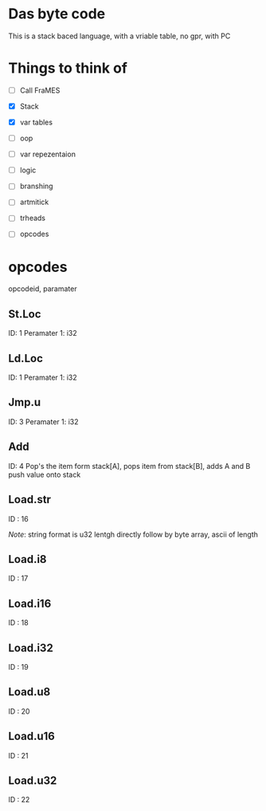 # Das byte code
This is a stack baced language, with a vriable table, no gpr, with PC

# Things to think of
- [ ] Call FraMES
- [x] Stack
- [x] var tables
- [ ] oop
- [ ] var repezentaion
- [ ] logic
- [ ] branshing
- [ ] artmitick
- [ ] trheads
- [ ] opcodes


# opcodes

opcodeid, paramater

## St.Loc
ID: 1
Peramater 1: i32

## Ld.Loc
ID: 1
Peramater 1: i32

## Jmp.u
ID: 3
Peramater 1: i32

## Add
ID: 4
Pop's the item form stack[A], pops item from stack[B], adds A and B push value onto stack

## Load.str
ID : 16

*Note*: string format is u32 lentgh directly follow by byte array, ascii of length

## Load.i8
ID : 17

## Load.i16
ID : 18

## Load.i32
ID : 19

## Load.u8
ID : 20

## Load.u16
ID : 21

## Load.u32
ID : 22